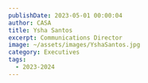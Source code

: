 ```yaml
---
publishDate: 2023-05-01 00:00:04
author: CASA
title: Ysha Santos
excerpt: Communications Director
image: ~/assets/images/YshaSantos.jpg
category: Executives
tags:
  - 2023-2024
---
```

